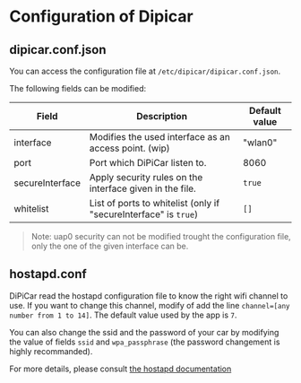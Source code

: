 # Configuration of Dipicar

  
## dipicar.conf.json
You can access the configuration file at `/etc/dipicar/dipicar.conf.json`.

The following fields can be modified:

| Field | Description | Default value |
|--|--|--|
| interface | Modifies the used interface as an access point. (wip) | "wlan0"  |
| port | Port which DiPiCar listen to. | 8060 |
| secureInterface | Apply security rules on the interface given in the file. | `true` |
| whitelist | List of ports to whitelist (only if "secureInterface" is `true`)  | `[]` |

>Note: uap0 security can not be modified trought the configuration file, only the one of the given interface can be.

## hostapd.conf
DiPiCar read the hostapd configuration file to know the right wifi channel to use. If you want to change this channel, modify of add the line `channel=[any number from 1 to 14]`.  The default value used by the app is `7`.

You can also change the ssid and the password of your car by modifying the value of fields `ssid` and
`wpa_passphrase` (the password changement is highly recommanded).

For more details, please consult [the hostapd documentation](https://wireless.wiki.kernel.org/en/users/documentation/hostapd)